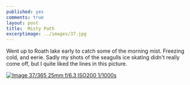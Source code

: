 ```yaml
---
published: yes
comments: true
layout: post
title:	Misty Path
excerptimage: ../images/37.jpg
---
```


Went up to Roath lake early to catch some of the morning mist. Freezing cold, and eerie. Sadly my shots of the seagulls ice skating didn't really come off, but I quite liked the lines in this picture.


[![Image 37/365	25mm	f/6.3	ISO200	1/1000s](../images/37.jpg)](https://www.flickr.com/photos/tmadhavan/15853402464/)